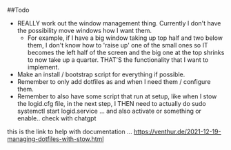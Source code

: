 ##Todo
- REALLY work out the window management thing. Currently I don't have the possibility move windows how I want them.
	- For example, if I have a big window taking up top half and two below them, I don't know how to 'raise up' one of the small ones so IT becomes the left half of the screen and the big one at the top shrinks to now take up a quarter. THAT'S the functionality that I want to implement.
- Make an install / bootstrap script for everything if possible.
- Remember to only add dotfiles as and when I need them / configure them.
- Remember to also have some script that run at setup, like when I stow the logid.cfg file, in the next step, I THEN need to actually do sudo systemctl start logid.service ... and also activate or something or enable.. check with chatgpt

this is the link to help with documentation ... https://venthur.de/2021-12-19-managing-dotfiles-with-stow.html
